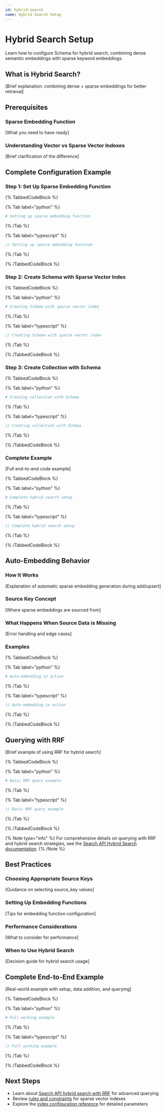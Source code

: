 ```yaml
---
id: hybrid-search
name: Hybrid Search Setup
---
```


# Hybrid Search Setup

Learn how to configure Schema for hybrid search, combining dense semantic embeddings with sparse keyword embeddings.

## What is Hybrid Search?

[Brief explanation: combining dense + sparse embeddings for better retrieval]

## Prerequisites

### Sparse Embedding Function

[What you need to have ready]

### Understanding Vector vs Sparse Vector Indexes

[Brief clarification of the difference]

## Complete Configuration Example

### Step 1: Set Up Sparse Embedding Function

{% TabbedCodeBlock %}

{% Tab label="python" %}
```python
# Setting up sparse embedding function
```
{% /Tab %}

{% Tab label="typescript" %}
```typescript
// Setting up sparse embedding function
```
{% /Tab %}

{% /TabbedCodeBlock %}

### Step 2: Create Schema with Sparse Vector Index

{% TabbedCodeBlock %}

{% Tab label="python" %}
```python
# Creating Schema with sparse vector index
```
{% /Tab %}

{% Tab label="typescript" %}
```typescript
// Creating Schema with sparse vector index
```
{% /Tab %}

{% /TabbedCodeBlock %}

### Step 3: Create Collection with Schema

{% TabbedCodeBlock %}

{% Tab label="python" %}
```python
# Creating collection with Schema
```
{% /Tab %}

{% Tab label="typescript" %}
```typescript
// Creating collection with Schema
```
{% /Tab %}

{% /TabbedCodeBlock %}

### Complete Example

[Full end-to-end code example]

{% TabbedCodeBlock %}

{% Tab label="python" %}
```python
# Complete hybrid search setup
```
{% /Tab %}

{% Tab label="typescript" %}
```typescript
// Complete hybrid search setup
```
{% /Tab %}

{% /TabbedCodeBlock %}

## Auto-Embedding Behavior

### How It Works

[Explanation of automatic sparse embedding generation during add/upsert]

### Source Key Concept

[Where sparse embeddings are sourced from]

### What Happens When Source Data is Missing

[Error handling and edge cases]

### Examples

{% TabbedCodeBlock %}

{% Tab label="python" %}
```python
# Auto-embedding in action
```
{% /Tab %}

{% Tab label="typescript" %}
```typescript
// Auto-embedding in action
```
{% /Tab %}

{% /TabbedCodeBlock %}

## Querying with RRF

[Brief example of using RRF for hybrid search]

{% TabbedCodeBlock %}

{% Tab label="python" %}
```python
# Basic RRF query example
```
{% /Tab %}

{% Tab label="typescript" %}
```typescript
// Basic RRF query example
```
{% /Tab %}

{% /TabbedCodeBlock %}

{% Note type="info" %}
For comprehensive details on querying with RRF and hybrid search strategies, see the [Search API Hybrid Search documentation](../search-api/hybrid-search).
{% /Note %}

## Best Practices

### Choosing Appropriate Source Keys

[Guidance on selecting source_key values]

### Setting Up Embedding Functions

[Tips for embedding function configuration]

### Performance Considerations

[What to consider for performance]

### When to Use Hybrid Search

[Decision guide for hybrid search usage]

## Complete End-to-End Example

[Real-world example with setup, data addition, and querying]

{% TabbedCodeBlock %}

{% Tab label="python" %}
```python
# Full working example
```
{% /Tab %}

{% Tab label="typescript" %}
```typescript
// Full working example
```
{% /Tab %}

{% /TabbedCodeBlock %}

## Next Steps

- Learn about [Search API hybrid search with RRF](../search-api/hybrid-search) for advanced querying
- Review [rules and constraints](./rules-constraints) for sparse vector indexes
- Explore the [index configuration reference](./index-reference) for detailed parameters
